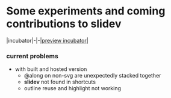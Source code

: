 
# Some experiments and coming contributions to slidev

|incubator|-|-|[preview incubator](https://twitwi.github.io/slidev-incubation/incubator/)|

### current problems

- with built and hosted version
  - @along on non-svg are unexpectedly stacked together
  - __slidev__ not found in shortcuts
  - outline reuse and highlight not working
